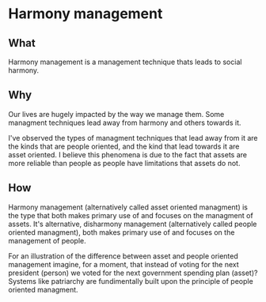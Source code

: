 # Harmony management

## What
Harmony management is a management technique thats leads to social harmony.

## Why
Our lives are hugely impacted by the way we manage them. Some managment techniques lead away from harmony and others towards it.

I've observed the types of managment techniques that lead away from it are the kinds that are people oriented, and the kind that lead towards it are asset oriented. I believe this phenomena is due to the fact that assets are more reliable than people as people have limitations that assets do not.

## How
Harmony management (alternatively called asset oriented managment) is the type that both makes primary use of and focuses on the managment of assets. It's alternative, disharmony management (alternatively called people oriented managment), both makes primary use of and focuses on the management of people. 

For an illustration of the difference between asset and people oriented management imagine, for a moment, that instead of voting for the next president (person) we voted for the next government spending plan (asset)? Systems like patriarchy are fundimentally built upon the principle of people oriented managment.
